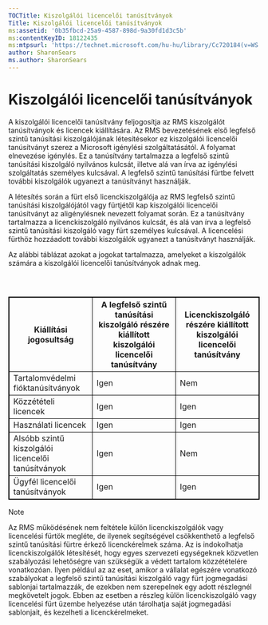 ```yaml
---
TOCTitle: Kiszolgálói licencelői tanúsítványok
Title: Kiszolgálói licencelői tanúsítványok
ms:assetid: '0b35fbcd-25a9-4587-898d-9a30fd1d3c5b'
ms:contentKeyID: 18122435
ms:mtpsurl: 'https://technet.microsoft.com/hu-hu/library/Cc720184(v=WS.10)'
author: SharonSears
ms.author: SharonSears
---
```


Kiszolgálói licencelői tanúsítványok
====================================

A kiszolgálói licencelői tanúsítvány feljogosítja az RMS kiszolgálót tanúsítványok és licencek kiállítására. Az RMS bevezetésének első legfelső szintű tanúsítási kiszolgálójának létesítésekor ez kiszolgálói licencelői tanúsítványt szerez a Microsoft igénylési szolgáltatásától. A folyamat elnevezése igénylés. Ez a tanúsítvány tartalmazza a legfelső szintű tanúsítási kiszolgáló nyilvános kulcsát, illetve alá van írva az igénylési szolgáltatás személyes kulcsával. A legfelső szintű tanúsítási fürtbe felvett további kiszolgálók ugyanezt a tanúsítványt használják.

A létesítés során a fürt első licenckiszolgálója az RMS legfelső szintű tanúsítási kiszolgálójától vagy fürtjétől kap kiszolgálói licencelői tanúsítványt az aligénylésnek nevezett folyamat során. Ez a tanúsítvány tartalmazza a licenckiszolgáló nyilvános kulcsát, és alá van írva a legfelső szintű tanúsítási kiszolgáló vagy fürt személyes kulcsával. A licencelési fürthöz hozzáadott további kiszolgálók ugyanezt a tanúsítványt használják.

Az alábbi táblázat azokat a jogokat tartalmazza, amelyeket a kiszolgálók számára a kiszolgálói licencelői tanúsítványok adnak meg.

###  

 
<p> </p>
<table style="border:1px solid black;">
<colgroup>
<col width="33%" />
<col width="33%" />
<col width="33%" />
</colgroup>
<thead>
<tr class="header">
<th style="border:1px solid black;" >Kiállítási jogosultság</th>
<th style="border:1px solid black;" >A legfelső szintű tanúsítási kiszolgáló részére kiállított kiszolgálói licencelői tanúsítvány</th>
<th style="border:1px solid black;" >Licenckiszolgáló részére kiállított kiszolgálói licencelői tanúsítvány</th>
</tr>
</thead>
<tbody>
<tr class="odd">
<td style="border:1px solid black;">Tartalomvédelmi fióktanúsítványok</td>
<td style="border:1px solid black;">Igen</td>
<td style="border:1px solid black;">Nem</td>
</tr>
<tr class="even">
<td style="border:1px solid black;">Közzétételi licencek</td>
<td style="border:1px solid black;">Igen</td>
<td style="border:1px solid black;">Igen</td>
</tr>
<tr class="odd">
<td style="border:1px solid black;">Használati licencek</td>
<td style="border:1px solid black;">Igen</td>
<td style="border:1px solid black;">Igen</td>
</tr>
<tr class="even">
<td style="border:1px solid black;">Alsóbb szintű kiszolgálói licencelői tanúsítványok</td>
<td style="border:1px solid black;">Igen</td>
<td style="border:1px solid black;">Nem</td>
</tr>
<tr class="odd">
<td style="border:1px solid black;">Ügyfél licencelői tanúsítványok</td>
<td style="border:1px solid black;">Igen</td>
<td style="border:1px solid black;">Igen</td>
</tr>
</tbody>
</table>
  
> [!NOTE]  
> Az RMS működésének nem feltétele külön licenckiszolgálók vagy licencelési fürtök megléte, de ilyenek segítségével csökkenthető a legfelső szintű tanúsítási fürtre érkező licenckérelmek száma. Az is indokolhatja licenckiszolgálók létesítését, hogy egyes szervezeti egységeknek közvetlen szabályozási lehetőségre van szükségük a védett tartalom közzétételére vonatkozóan. Ilyen például az az eset, amikor a vállalat egészére vonatkozó szabályokat a legfelső szintű tanúsítási kiszolgáló vagy fürt jogmegadási sablonjai tartalmazzák, de ezekben nem szerepelnek egy adott részlegnél megkövetelt jogok. Ebben az esetben a részleg külön licenckiszolgáló vagy licencelési fürt üzembe helyezése után tárolhatja saját jogmegadási sablonjait, és kezelheti a licenckérelmeket. 
